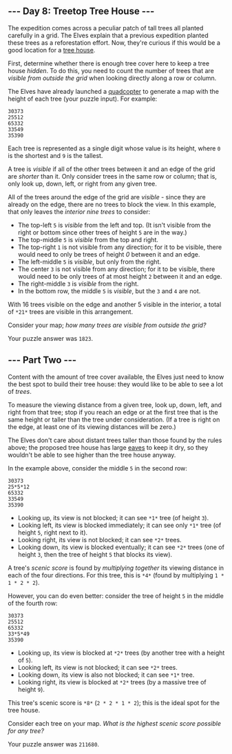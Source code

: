 --- Day 8: Treetop Tree House ---
---------------------------------

The expedition comes across a peculiar patch of tall trees all planted carefully in a grid. The Elves explain that a previous expedition planted these trees as a reforestation effort. Now, they're curious if this would be a good location for a [tree house](https://en.wikipedia.org/wiki/Tree_house).


First, determine whether there is enough tree cover here to keep a tree house *hidden*. To do this, you need to count the number of trees that are *visible from outside the grid* when looking directly along a row or column.


The Elves have already launched a [quadcopter](https://en.wikipedia.org/wiki/Quadcopter) to generate a map with the height of each tree (your puzzle input). For example:



```
30373
25512
65332
33549
35390

```

Each tree is represented as a single digit whose value is its height, where `0` is the shortest and `9` is the tallest.


A tree is *visible* if all of the other trees between it and an edge of the grid are *shorter* than it. Only consider trees in the same row or column; that is, only look up, down, left, or right from any given tree.


All of the trees around the edge of the grid are *visible* - since they are already on the edge, there are no trees to block the view. In this example, that only leaves the *interior nine trees* to consider:


* The top-left `5` is *visible* from the left and top. (It isn't visible from the right or bottom since other trees of height `5` are in the way.)
* The top-middle `5` is *visible* from the top and right.
* The top-right `1` is not visible from any direction; for it to be visible, there would need to only be trees of height *0* between it and an edge.
* The left-middle `5` is *visible*, but only from the right.
* The center `3` is not visible from any direction; for it to be visible, there would need to be only trees of at most height `2` between it and an edge.
* The right-middle `3` is *visible* from the right.
* In the bottom row, the middle `5` is *visible*, but the `3` and `4` are not.


With 16 trees visible on the edge and another 5 visible in the interior, a total of `*21*` trees are visible in this arrangement.


Consider your map; *how many trees are visible from outside the grid?*



Your puzzle answer was `1823`.

--- Part Two ---
----------------

Content with the amount of tree cover available, the Elves just need to know the best spot to build their tree house: they would like to be able to see a lot of *trees*.


To measure the viewing distance from a given tree, look up, down, left, and right from that tree; stop if you reach an edge or at the first tree that is the same height or taller than the tree under consideration. (If a tree is right on the edge, at least one of its viewing distances will be zero.)


The Elves don't care about distant trees taller than those found by the rules above; the proposed tree house has large [eaves](https://en.wikipedia.org/wiki/Eaves) to keep it dry, so they wouldn't be able to see higher than the tree house anyway.


In the example above, consider the middle `5` in the second row:



```
30373
25*5*12
65332
33549
35390

```

* Looking up, its view is not blocked; it can see `*1*` tree (of height `3`).
* Looking left, its view is blocked immediately; it can see only `*1*` tree (of height `5`, right next to it).
* Looking right, its view is not blocked; it can see `*2*` trees.
* Looking down, its view is blocked eventually; it can see `*2*` trees (one of height `3`, then the tree of height `5` that blocks its view).


A tree's *scenic score* is found by *multiplying together* its viewing distance in each of the four directions. For this tree, this is `*4*` (found by multiplying `1 * 1 * 2 * 2`).


However, you can do even better: consider the tree of height `5` in the middle of the fourth row:



```
30373
25512
65332
33*5*49
35390

```

* Looking up, its view is blocked at `*2*` trees (by another tree with a height of `5`).
* Looking left, its view is not blocked; it can see `*2*` trees.
* Looking down, its view is also not blocked; it can see `*1*` tree.
* Looking right, its view is blocked at `*2*` trees (by a massive tree of height `9`).


This tree's scenic score is `*8*` (`2 * 2 * 1 * 2`); this is the ideal spot for the tree house.


Consider each tree on your map. *What is the highest scenic score possible for any tree?*



Your puzzle answer was `211680`.

